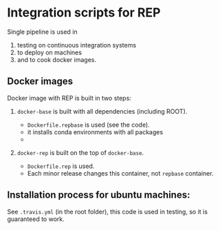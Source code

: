 # Integration scripts for REP

Single pipeline is used in
 
1. testing on continuous integration systems
2. to deploy on machines 
3. and to cook docker images.

## Docker images

Docker image with REP is built in two steps: 

1. `docker-base` is built with all dependencies (including ROOT).
    - `Dockerfile.repbase` is used (see the code).
    - it installs conda environments with all packages
    - 
 
2. `docker-rep` is built on the top of `docker-base`.
    - `Dockerfile.rep` is used.
    - Each minor release changes this container, not `repbase` container.
    
## Installation process for ubuntu machines:

See `.travis.yml` (in the root folder), this code is used in testing, so it is guaranteed to work.